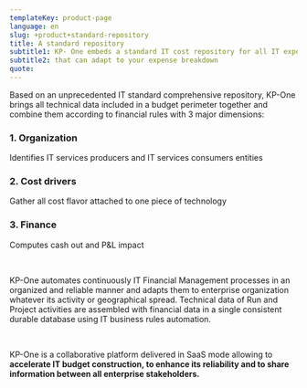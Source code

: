 ```yaml
---
templateKey: product-page
language: en
slug: +product+standard-repository
title: A standard repository
subtitle1: KP- One embeds a standard IT cost repository for all IT expenses
subtitle2: that can adapt to your expense breakdown
quote: 
---
```

Based on an unprecedented IT standard comprehensive repository, KP-One brings all technical data included in a budget perimeter together and combine them according to financial rules with 3 major dimensions:
 
### 1. Organization
Identifies IT services producers and IT services consumers entities

### 2. Cost drivers
Gather all cost flavor attached to one piece of technology

### 3. Finance
Computes cash out and P&L impact

<br>

KP-One automates continuously IT Financial Management processes in an organized and reliable manner and adapts them to enterprise organization whatever its activity or geographical spread. Technical data of Run and Project activities are assembled with financial data in a single consistent durable database using IT business rules automation.

<br>

KP-One is a collaborative platform delivered in SaaS mode allowing to **accelerate IT budget construction, to enhance its reliability and to share information between all enterprise stakeholders.**
